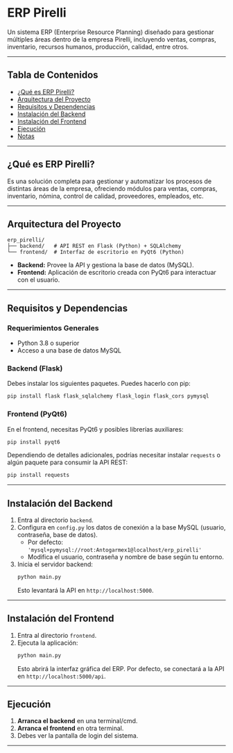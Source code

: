 # ERP Pirelli

Un sistema ERP (Enterprise Resource Planning) diseñado para gestionar múltiples áreas dentro de la empresa Pirelli, incluyendo ventas, compras, inventario, recursos humanos, producción, calidad, entre otros.

---

## Tabla de Contenidos

- [¿Qué es ERP Pirelli?](#qué-es-erp-pirelli)
- [Arquitectura del Proyecto](#arquitectura-del-proyecto)
- [Requisitos y Dependencias](#requisitos-y-dependencias)
- [Instalación del Backend](#instalación-del-backend)
- [Instalación del Frontend](#instalación-del-frontend)
- [Ejecución](#ejecución)
- [Notas](#notas)

---

## ¿Qué es ERP Pirelli?

Es una solución completa para gestionar y automatizar los procesos de distintas áreas de la empresa, ofreciendo módulos para ventas, compras, inventario, nómina, control de calidad, proveedores, empleados, etc.

---

## Arquitectura del Proyecto

    erp_pirelli/
    ├── backend/   # API REST en Flask (Python) + SQLAlchemy
    └── frontend/  # Interfaz de escritorio en PyQt6 (Python)

- **Backend:** Provee la API y gestiona la base de datos (MySQL).
- **Frontend:** Aplicación de escritorio creada con PyQt6 para interactuar con el usuario.

---

## Requisitos y Dependencias

### Requerimientos Generales

- Python 3.8 o superior
- Acceso a una base de datos MySQL

### Backend (Flask)

Debes instalar los siguientes paquetes. Puedes hacerlo con pip:

```bash
pip install flask flask_sqlalchemy flask_login flask_cors pymysql
```

### Frontend (PyQt6)

En el frontend, necesitas PyQt6 y posibles librerías auxiliares:

```bash
pip install pyqt6
```

Dependiendo de detalles adicionales, podrías necesitar instalar `requests` o algún paquete para consumir la API REST:

```bash
pip install requests
```

---

## Instalación del Backend

1. Entra al directorio `backend`.
2. Configura en `config.py` los datos de conexión a la base MySQL (usuario, contraseña, base de datos).
   - Por defecto: `'mysql+pymysql://root:Antogarmex1@localhost/erp_pirelli'`
   - Modifica el usuario, contraseña y nombre de base según tu entorno.
3. Inicia el servidor backend:
   ```bash
   python main.py
   ```
   Esto levantará la API en `http://localhost:5000`.

---

## Instalación del Frontend

1. Entra al directorio `frontend`.
2. Ejecuta la aplicación:
   ```bash
   python main.py
   ```
   Esto abrirá la interfaz gráfica del ERP. Por defecto, se conectará a la API en `http://localhost:5000/api`.

---

## Ejecución

1. **Arranca el backend** en una terminal/cmd.
2. **Arranca el frontend** en otra terminal.
3. Debes ver la pantalla de login del sistema.

---
